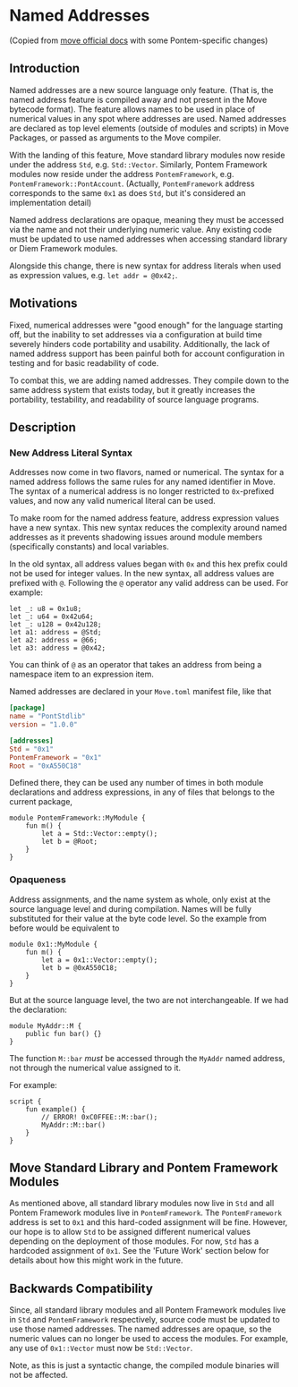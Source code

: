 # Named Addresses

(Copied from [move official docs](https://github.com/diem/move/blob/main/language/changes/5-named-addresses.md)
with some Pontem-specific changes)

## Introduction

Named addresses are a new source language only feature. (That is, the named address feature is
compiled away and not present in the Move bytecode format). The feature allows names to be used in
place of numerical values in any spot where addresses are used. Named addresses are declared as top
level elements (outside of modules and scripts) in Move Packages, or passed as
arguments to the Move compiler.

With the landing of this feature, Move standard library modules now reside under the address `Std`,
e.g. `Std::Vector`. Similarly, Pontem Framework modules now reside under the address `PontemFramework`,
e.g. `PontemFramework::PontAccount`. 
(Actually, `PontemFramework` address corresponds to the same `0x1` as does `Std`, but it's considered an implementation detail)

Named address declarations are opaque, meaning they must be accessed via the name and not their
underlying numeric value. Any existing code must be updated to use named addresses when accessing
standard library or Diem Framework modules.

Alongside this change, there is new syntax for address literals when used as expression values, e.g.
`let addr = @0x42;`.

## Motivations

Fixed, numerical addresses were "good enough" for the language starting off, but the inability to
set addresses via a configuration at build time severely hinders code portability and usability.
Additionally, the lack of named address support has been painful both for account configuration in
testing and for basic readability of code.

To combat this, we are adding named addresses. They compile down to the same address system that
exists today, but it greatly increases the portability, testability, and readability of source
language programs.

## Description

### New Address Literal Syntax

Addresses now come in two flavors, named or numerical. The syntax for a named address follows the
same rules for any named identifier in Move. The syntax of a numerical address is no longer
restricted to `0x`-prefixed values, and now any valid numerical literal can be used.

To make room for the named address feature, address expression values have a new syntax. This new
syntax reduces the complexity around named addresses as it prevents shadowing issues around module
members (specifically constants) and local variables.

In the old syntax, all address values began with `0x` and this hex prefix could not be used for
integer values. In the new syntax, all address values are prefixed with `@`. Following the `@`
operator any valid address can be used. For example:

```move
let _: u8 = 0x1u8;
let _: u64 = 0x42u64;
let _: u128 = 0x42u128;
let a1: address = @Std;
let a2: address = @66;
let a3: address = @0x42;
```

You can think of `@` as an operator that takes an address from being a namespace item to an
expression item.

Named addresses are declared in your `Move.toml` manifest file, like that
```toml
[package]
name = "PontStdlib"
version = "1.0.0"

[addresses]
Std = "0x1"
PontemFramework = "0x1"
Root = "0xA550C18"
```

Defined there, they can be used any number of times in both module declarations and address expressions, in any of files 
that belongs to the current package, 
```move
module PontemFramework::MyModule {
    fun m() {
        let a = Std::Vector::empty();
        let b = @Root;
    }
}
```


### Opaqueness

Address assignments, and the name system as whole, only exist at the source
language level and during compilation. Names will be fully substituted for
their value at the byte code level. So the example from before would be
equivalent to

```move
module 0x1::MyModule {
    fun m() {
        let a = 0x1::Vector::empty();
        let b = @0xA550C18;
    }
}
```

But at the source language level, the two are not interchangeable. If we had the declaration:

```move
module MyAddr::M {
    public fun bar() {}
}
```

The function `M::bar` _must_ be accessed through the `MyAddr` named address, not through the
numerical value assigned to it.

For example:

```move
script {
    fun example() {
        // ERROR! 0xC0FFEE::M::bar();
        MyAddr::M::bar()
    }
}
```

## Move Standard Library and Pontem Framework Modules

As mentioned above, all standard library modules now live in `Std` and all Pontem Framework modules
live in `PontemFramework`. The `PontemFramework` address is set to `0x1` and this hard-coded assignment
will be fine. However, our hope is to allow `Std` to be assigned different numerical values
depending on the deployment of those modules. For now, `Std` has a hardcoded assignment of `0x1`.
See the 'Future Work' section below for details about how this might work in the future.

## Backwards Compatibility

Since, all standard library modules and all Pontem Framework modules live in `Std` and `PontemFramework`
respectively, source code must be updated to use those named addresses. The named addresses are
opaque, so the numeric values can no longer be used to access the modules. For example, any use of
`0x1::Vector` must now be `Std::Vector`.

Note, as this is just a syntactic change, the compiled module binaries will not be affected.
